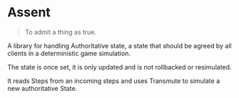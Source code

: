 # Assent

> To admit a thing as true.

A library for handling Authoritative state, a state that should be agreed by all clients in a deterministic game simulation.

The state is once set, it is only updated and is not rollbacked or resimulated.

It reads Steps from an incoming steps and uses Transmute to simulate a new authoritative State.
